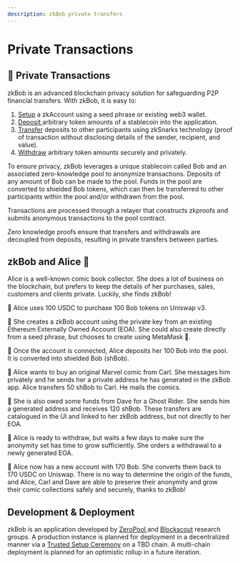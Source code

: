 ```yaml
---
description: zkBob private transfers
---
```


# Private Transactions

## 🔐 Private Transactions

zkBob is an advanced blockchain privacy solution for safeguarding P2P financial transfers. With zkBob, it is easy to:

1. [Setup](zkbob-getting-started/zkbob-app/account-creation/) a zkAccount using a seed phrase or existing web3 wallet.
2. [Deposit ](zkbob-getting-started/zkbob-app/deposits.md)arbitrary token amounts of a stablecoin into the application.
3. [Transfer](zkbob-getting-started/zkbob-app/transfers.md) deposits to other participants using zkSnarks technology (proof of transaction without disclosing details of the sender, recipient, and value).
4. [Withdraw](zkbob-getting-started/zkbob-app/withdrawals.md) arbitrary token amounts securely and privately.

To ensure privacy, zkBob leverages a unique stablecoin called Bob and an associated zero-knowledge pool to anonymize transactions. Deposits of any amount of Bob can be made to the pool. Funds in the pool are converted to shielded Bob tokens, which can then be transferred to other participants within the pool and/or withdrawn from the pool.

Transactions are processed through a relayer that constructs zkproofs and submits anonymous transactions to the pool contract.

Zero knowledge proofs ensure that transfers and withdrawals are decoupled from deposits, resulting in private transfers between parties.

## **zkBob and Alice** 🐇

Alice is a well-known comic book collector. She does a lot of business on the blockchain, but prefers to keep the details of her purchases, sales, customers and clients private. Luckily, she finds zkBob!

🐇 Alice uses 100 USDC to purchase 100 Bob tokens on Uniswap v3.&#x20;

🐇 She creates a zkBob account using the private key from an existing Ethereum Externally Owned Account (EOA). She could also create directly from a seed phrase, but chooses to create using MetaMask 🦊.

🐇 Once the account is connected, Alice deposits her 100 Bob into the pool. It is converted into shielded Bob (shBob).

🐇 Alice wants to buy an original Marvel comic from Carl.  She messages him privately and he sends her a private address he has generated in the zkBob app. Alice transfers 50 shBob to Carl. He mails the comics.

🐇 She is also owed some funds from Dave for a Ghost Rider. She sends him a generated address and receives 120 shBob. These transfers are catalogued in the UI and linked to her zkBob address, but not directly to her EOA.

🐇 Alice is ready to withdraw, but waits a few days to make sure the anonymity set has time to grow sufficiently. She orders a withdrawal to a newly generated EOA.&#x20;

🐇 Alice now has a new account with 170 Bob. She converts them back to 170 USDC on Uniswap. There is no way to determine the origin of the funds, and Alice, Carl and Dave are able to preserve their anonymity and grow their comic collections safely and securely, thanks to zkBob!

## Development & Deployment

zkBob is an application developed by [ZeroPool ](https://zeropool.network/)and [Blockscout](https://blockscout.com/) research groups. A production instance is planned for deployment in a decentralized manner via a [Trusted Setup Ceremony](deploying-zkbob/zkbob-solution-deployment/trusted-setup-ceremony.md) on a TBD chain. A multi-chain deployment is planned for an optimistic rollup in a future iteration.&#x20;

